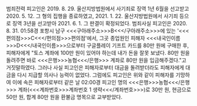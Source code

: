 범죄전력
피고인은 2019. 8. 29. 울산지방법원에서 사기죄로 징역 1년 6월을 선고받고 2020. 5. 12. 그 형의 집행을 종료하였고, 2021. 1. 22. 울산지방법원에서 사기죄 등으로 징역 3년을 선고받아 2021. 6. 1. 그 판결이 확정되었다.
범죄사실
피고인은 2020. 8. 31. 01:58경 포항시 남구 <<<구아래주소>>>B<<</구아래주소>>>에 있는 '<<<편의점>>>C<<</편의점>>>편의점'에서, 그곳 종업원인 피해자 <<<내국인이름>>>D<<</내국인이름>>>으로부터 구글플레이 기프트 카드를 80만 원에 구매한 후, 피해자에게 "토스 계좌에 100만 원이 있어야 하는데 내가 돈을 잘못 보냈다. 80만 원을 돌려주면 바로 <<<은행>>>농협<<</은행>>> 계좌로 80만 원을 입금해주겠다."고 거짓말하였다. 그러나 사실 피고인은 피해자로부터 대금을 돌려받더라도 피해자에게 대금을 다시 지급할 의사나 능력이 없었다.
그럼에도 피고인은 위와 같이 피해자를 기망하여 이에 속은 피해자로부터 같은 날 02:00경 피고인 명의 <<<은행>>>농협<<</은행>>> 계좌(<<<계좌번호>>>계좌번호 1 생략<<</계좌번호>>>)로 30만 원, 현금으로 50만 원, 합계 80만 원을 환불금 명목으로 교부받았다.
